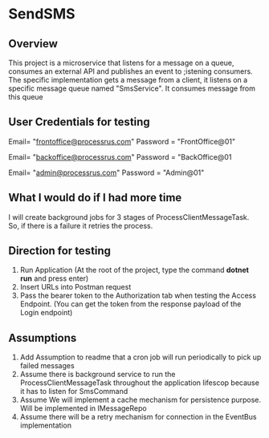 # SendSMS
## Overview
This project is a microservice that listens for a message on a queue, consumes an external API and publishes an event to ;istening consumers.
The specific implementation gets a message from a client, it listens on a specific message queue named "SmsService". It consumes message from this queue

## User Credentials for testing
Email= "frontoffice@processrus.com"
Password = "FrontOffice@01"

Email= "backoffice@processrus.com"
Password = "BackOffice@01

Email= "admin@processrus.com"
Password = "Admin@01"

## What I would do if I had more time
I will create background jobs for 3 stages of ProcessClientMessageTask. So, if there is a failure it retries the process.

## Direction for testing
1. Run  Application (At the root of the project, type the command     **dotnet run**    and press enter)
2. Insert URLs into Postman request
3. Pass the bearer token to the Authorization tab when testing the Access Endpoint. (You can get the token from the response payload of the Login endpoint)

## Assumptions
1. Add Assumption to readme that a cron job will run periodically to pick up failed messages
2. Assume there is background service to run the ProcessClientMessageTask throughout the application lifescop because it has to listen for SmsCommand 
3. Assume We will implement a cache mechanism for persistence purpose. Will be implemented in IMessageRepo
4. Assume there will be a retry mechanism for connection in the EventBus implementation
